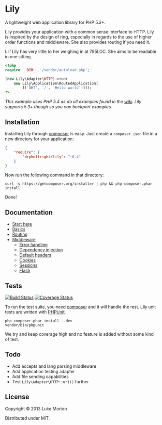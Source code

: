 # Lily

A lightweight web application library for PHP 5.3+.

Lily provides your application with a common sense interface to HTTP. Lily is
inspired by the design of [ring][1], especially in regards to the use of higher
order functions and middleware. She also provides routing if you need it.

Lil' Lily has very little to her weighing in at 795LOC. She aims to be readable
in one sitting.

[1]: https://github.com/ring-clojure/ring

```php
<?php
require __DIR__.'/vendor/autoload.php';

(new Lily\Adapter\HTTP)->run(
    new Lily\Application\RoutedApplication(
        [['GET', '/', 'Hello world']]));
?>
```

*This example uses PHP 5.4 as do all examples found in the [wiki][2]. Lily
supports 5.3+ though so you can backport examples.*

[2]: https://github.com/DrPheltRight/lily/wiki

## Installation

Installing Lily through [composer][3] is easy. Just create a `composer.json`
file in a new directory for your application:

```json
{
    "require": {
        "drpheltright/lily": "~0.4"
    }
}
```

Now run the following command in that directory:

```
curl -s https://getcomposer.org/installer | php && php composer.phar install
```

Done!

[3]: http://getcomposer.org/

## Documentation

 - [Start here][4]
 - [Basics][5]
 - [Routing][6]
 - [Middleware][7]
    - [Error handling][8]
    - [Dependency injection][12]
    - [Default headers][13]
    - [Cookies][14]
    - [Sessions][15]
    - [Flash][16]

 [4]: https://github.com/DrPheltRight/lily/wiki
 [5]: https://github.com/DrPheltRight/lily/wiki/Learning-the-basics
 [6]: https://github.com/DrPheltRight/lily/wiki/Routing-like-a-pro
 [7]: https://github.com/DrPheltRight/lily/wiki/Get-the-most-from-middleware
 [8]: https://github.com/DrPheltRight/lily/wiki/Error-handling
 [12]: https://github.com/DrPheltRight/lily/wiki/Dependency-injection
 [13]: https://github.com/DrPheltRight/lily/wiki/Default-headers
 [14]: https://github.com/DrPheltRight/lily/wiki/Cookies
 [15]: https://github.com/DrPheltRight/lily/wiki/Sessions
 [16]: https://github.com/DrPheltRight/lily/wiki/Flash-messages

## Tests

[![Build Status](https://travis-ci.org/DrPheltRight/lily.png?branch=develop)][9]
[![Coverage Status](https://coveralls.io/repos/DrPheltRight/lily/badge.png?branch=develop)][12]

To run the test suite, you need [composer][10] and it will handle the rest. Lily
unit tests are written with [PHPUnit][11].

```
php composer.phar install --dev
vendor/bin/phpunit
```

We try and keep coverage high and no feature is added without some kind of test.

[9]: https://travis-ci.org/DrPheltRight/lily
[10]: http://getcomposer.org/
[11]: https://github.com/sebastianbergmann/phpunit/
[12]: https://coveralls.io/r/DrPheltRight/lily?branch=develop

## Todo

 - Add accepts and lang parsing middleware
 - Add application testing adapter
 - Add file sending capabilities
 - Test `Lily\Adapter\HTTP::uri()` further

## License

Copyright © 2013 Luke Morton

Distributed under MIT.
